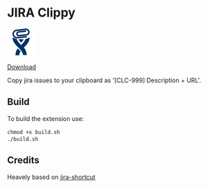 # JIRA Clippy

![JIRA ](src/jira-clippy-logo-64.png)

[Download](https://chrome.google.com/webstore/detail/jira-clippy/ngpeembgljjbbgeejlcbaddnnejjkhkj)

Copy jira issues to your clipboard as '[CLC-999] Description + URL'.

## Build

To build the extension use:

```
chmod +x build.sh
./build.sh
```

## Credits

Heavely based on [jira-shortcut](https://github.com/mshytikov/jira-shortcut)

